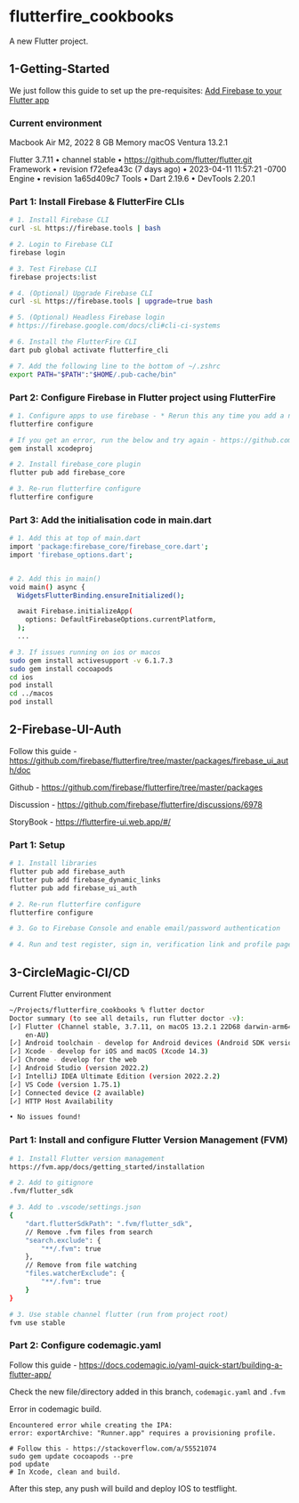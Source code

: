 # flutterfire_cookbooks

A new Flutter project.

## 1-Getting-Started

We just follow this guide to set up the pre-requisites: [Add Firebase to your Flutter app](https://firebase.google.com/docs/flutter/setup?platform=ios)

### Current environment

Macbook Air M2, 2022 
8 GB Memory
macOS Ventura 13.2.1 

Flutter 3.7.11 • channel stable • https://github.com/flutter/flutter.git
Framework • revision f72efea43c (7 days ago) • 2023-04-11 11:57:21 -0700
Engine • revision 1a65d409c7
Tools • Dart 2.19.6 • DevTools 2.20.1


### Part 1: Install Firebase & FlutterFire CLIs  

```sh
# 1. Install Firebase CLI
curl -sL https://firebase.tools | bash

# 2. Login to Firebase CLI
firebase login

# 3. Test Firebase CLI 
firebase projects:list

# 4. (Optional) Upgrade Firebase CLI 
curl -sL https://firebase.tools | upgrade=true bash

# 5. (Optional) Headless Firebase login 
# https://firebase.google.com/docs/cli#cli-ci-systems 

# 6. Install the FlutterFire CLI 
dart pub global activate flutterfire_cli

# 7. Add the following line to the bottom of ~/.zshrc
export PATH="$PATH":"$HOME/.pub-cache/bin"
```

### Part 2: Configure Firebase in Flutter project using FlutterFire

```sh
# 1. Configure apps to use firebase - * Rerun this any time you add a new platform or firebase service *
flutterfire configure

# If you get an error, run the below and try again - https://github.com/invertase/flutterfire_cli/issues/127 
gem install xcodeproj

# 2. Install firebase_core plugin 
flutter pub add firebase_core

# 3. Re-run flutterfire configure 
flutterfire configure
```

### Part 3: Add the initialisation code in main.dart

```sh
# 1. Add this at top of main.dart
import 'package:firebase_core/firebase_core.dart';
import 'firebase_options.dart';


# 2. Add this in main()
void main() async {
  WidgetsFlutterBinding.ensureInitialized();

  await Firebase.initializeApp(
    options: DefaultFirebaseOptions.currentPlatform,
  );
  ...

# 3. If issues running on ios or macos
sudo gem install activesupport -v 6.1.7.3
sudo gem install cocoapods  
cd ios 
pod install
cd ../macos
pod install
```

## 2-Firebase-UI-Auth

Follow this guide - https://github.com/firebase/flutterfire/tree/master/packages/firebase_ui_auth/doc

Github - https://github.com/firebase/flutterfire/tree/master/packages

Discussion - https://github.com/firebase/flutterfire/discussions/6978 

StoryBook - https://flutterfire-ui.web.app/#/ 

### Part 1: Setup 

```sh
# 1. Install libraries
flutter pub add firebase_auth
flutter pub add firebase_dynamic_links
flutter pub add firebase_ui_auth

# 2. Re-run flutterfire configure 
flutterfire configure

# 3. Go to Firebase Console and enable email/password authentication

# 4. Run and test register, sign in, verification link and profile page
```

## 3-CircleMagic-CI/CD

Current Flutter environment 

```sh
~/Projects/flutterfire_cookbooks % flutter doctor
Doctor summary (to see all details, run flutter doctor -v):
[✓] Flutter (Channel stable, 3.7.11, on macOS 13.2.1 22D68 darwin-arm64, locale
    en-AU)
[✓] Android toolchain - develop for Android devices (Android SDK version 33.0.2)
[✓] Xcode - develop for iOS and macOS (Xcode 14.3)
[✓] Chrome - develop for the web
[✓] Android Studio (version 2022.2)
[✓] IntelliJ IDEA Ultimate Edition (version 2022.2.2)
[✓] VS Code (version 1.75.1)
[✓] Connected device (2 available)
[✓] HTTP Host Availability

• No issues found!
```

### Part 1: Install and configure Flutter Version Management (FVM) 

```sh
# 1. Install Flutter version management 
https://fvm.app/docs/getting_started/installation 

# 2. Add to gitignore
.fvm/flutter_sdk

# 3. Add to .vscode/settings.json
{
    "dart.flutterSdkPath": ".fvm/flutter_sdk",
    // Remove .fvm files from search
    "search.exclude": {
        "**/.fvm": true
    },
    // Remove from file watching
    "files.watcherExclude": {
        "**/.fvm": true
    }
}

# 3. Use stable channel flutter (run from project root)
fvm use stable
```

### Part 2: Configure codemagic.yaml

Follow this guide - https://docs.codemagic.io/yaml-quick-start/building-a-flutter-app/ 

Check the new file/directory added in this branch, `codemagic.yaml` and `.fvm`

Error in codemagic build.
```
Encountered error while creating the IPA:
error: exportArchive: "Runner.app" requires a provisioning profile.

# Follow this - https://stackoverflow.com/a/55521074 
sudo gem update cocoapods --pre 
pod update 
# In Xcode, clean and build. 
```

After this step, any push will build and deploy IOS to testflight. 
